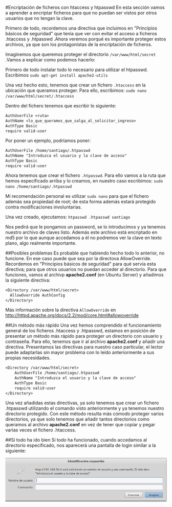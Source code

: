 #Encriptación de ficheros con htaccess y htpasswd
En esta sección vamos a aprender a encriptar ficheros para que no puedan ser vistos por otros usuarios que no tengan la clave.

Primero de todo, recordemos una directiva que incluimos en "Principios básicos de seguridad" que tenía que ver con evitar el acceso a ficheros .htaccess y .htpasswd .Ahora veremos porqué es importante proteger estos archivos, ya que son los protagonistas de la encriptación de ficheros.

Imaginemos que queremos proteger el directorio `/var/www/html/secret` .Vamos a explicar como podemos hacerlo:

Primero de todo instalar todo lo necesario para utilizar el htpasswd. Escribimos `sudo apt-get install apache2-utils`

Una vez hecho esto, tenemos que crear un fichero `.htaccess` en la ubicación que queramos proteger. Para ello, escribimos: `sudo nano /var/www/html/secret/.htaccess`

Dentro del fichero tenemos que escribir lo siguiente:

```
AuthUserFile <ruta>
AuthName <lo_que_queramos_que_salga_al_solicitar_ingreso>
AuthType Basic
require valid-user
```
Por poner un ejemplo, podríamos poner:
```
AuthUserFile /home/santiago/.htpasswd
AuthName "Introduzca el usuario y la clave de acceso"
AuthType Basic
require valid-user
```
Ahora tenemos que crear el fichero `.htpasswd`. Para ello vamos a la ruta que hemos especificado arriba y lo creamos, en nuestro caso escribimos: `sudo nano /home/santiago/.htpasswd`

Mi recomendación personal es utilizar `sudo nano` para que el fichero además sea propiedad de root; de esta forma además estará protegido contra modificaciones involuntarias.

Una vez creado, ejecutamos:
`htpasswd .htpasswd santiago`

Nos pedirá que le pongamos un password, se lo introducimos y ya tenemos nuestro archivo de claves listo. Además este archivo está encriptado en md5 por lo que aunque accedamos a él no podremos ver la clave en texto plano, algo realmente importante.

##Posibles problemas
Es probable que habiendo hecho todo lo anterior, no funcione. En ese caso puede que sea por la directova AllowOverride. Recordemos en "Principios básicos de seguridad" para qué servía esta directiva; para que otros usuarios no puedan acceder al directorio. Para que funciones, vamos al archivp **apache2.conf** (en Ubuntu Server) y añadimos la siguiente directiva:
```
<Directory /var/www/html/secret>
  AllowOverride AuthConfig
</Directory>
```
Más información sobre la directiva `AllowOverride` en http://httpd.apache.org/docs/2.2/mod/core.html#allowoverride

##Un método más rápido
Una vez hemos comprendido el funcionamiento general de los ficheros .htaccess y .htpasswd, estamos en posición de presentar un método más rápido para proteger un directorio con usuario y contraseña. Para ello, tenemos que ir al archivo **apache2.conf** y añadir una directiva. Presentamos las directivas para nuestro caso particular, el lector puede adaptarlas sin mayor problema con lo leído anteriormente a sus propias necesidades.

```
<Directory /var/www/html/secret>
    AuthUserFile /home/santiago/.htpasswd
    AuthName "Introduzca el usuario y la clave de acceso"
    AuthType Basic
    require valid-user
</Directory>
```
Una vez añadidas estas directivas, ya solo tenemos que crear un fichero .htpasswd utilizando el comando visto anteriormente y ya tenemos nuestro directorio protegido. Con este método resulta más cómodo proteger varios directorios, ya que solo tenemos que añadir tantos directorios como queramos al archivo **apache2.conf** en vez de tener que copiar y pegar varias veces el fichero .htaccess.

##Si todo ha ido bien
Si todo ha funcionado, cuando accedamos al directorio especificado, nos aparecerá una pantalla de login similar a la siguiente:

![](https://github.com/santidediego/swap1415/blob/master/Asegurar%20un%20servidor%20Apache/Pantalla%20de%20login.png)
